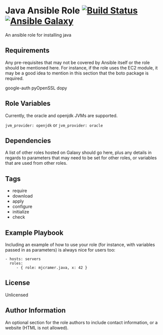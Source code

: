 Java Ansible Role
[![Build Status](https://travis-ci.org/mjcramer/ansible-role-java.svg?branch=master)](https://travis-ci.org/mjcramer/ansible-role-java)
[![Ansible Galaxy](https://img.shields.io/badge/ansible--galaxy-mjcramer.java-blue.svg)](https://galaxy.ansible.com/mjcramer/java/)
=================

An ansible role for installing java

Requirements
------------

Any pre-requisites that may not be covered by Ansible itself or the role should be mentioned here. For instance, if the role uses the EC2 module, it may be a good idea to mention in this section that the boto package is required.

google-auth
pyOpenSSL
dopy

Role Variables
--------------

Currently, the oracle and openjdk JVMs are supported. 

`jvm_provider: openjdk` 
or 
`jvm_provider: oracle` 


Dependencies
------------

A list of other roles hosted on Galaxy should go here, plus any details in regards to parameters that may need to be set for other roles, or variables that are used from other roles.

Tags
----
- require
- download
- apply
- configure
- initialize
- check

Example Playbook
----------------

Including an example of how to use your role (for instance, with variables passed in as parameters) is always nice for users too:

    - hosts: servers
      roles:
         - { role: mjcramer.java, x: 42 }

License
-------

Unlicensed

Author Information
------------------

An optional section for the role authors to include contact information, or a website (HTML is not allowed).
